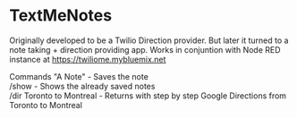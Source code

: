 # TextMeNotes

Originally developed to be a Twilio Direction provider. But later it turned to a note taking + direction providing app.
Works in conjuntion with Node RED instance at https://twiliome.mybluemix.net

Commands
"A Note" - Saves the note  
/show - Shows the already saved notes  
/dir Toronto to Montreal - Returns with step by step Google Directions from Toronto to Montreal  

